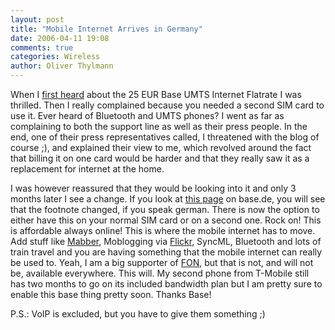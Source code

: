 ```yaml
---
layout: post
title: "Mobile Internet Arrives in Germany"
date: 2006-04-11 19:08
comments: true
categories: Wireless
author: Oliver Thylmann
---
```












When I [first heard](http://blog.thylmann.net/2005/11/skypein_germany.html) about the 25 EUR Base UMTS Internet Flatrate I was thrilled. Then I really complained because you needed a second SIM card to use it. Ever heard of Bluetooth and UMTS phones? I went as far as complaining to both the support line as well as their press people. In the end, one of their press representatives called, I threatened with the blog of course ;), and explained their view to me, which revolved around the fact that billing it on one card would be harder and that they really saw it as a replacement for internet at the home.

I was however reassured that they would be looking into it and only 3 months later I see a change. If you look at [this page](http://www.base.de/101_internetflatrate.jsp) on base.de, you will see that the footnote changed, if you speak german. There is now the option to either have this on your normal SIM card or on a second one. Rock on! This is affordable always online! This is where the mobile internet has to move. Add stuff like [Mabber](http://mabber.de/), Moblogging via [Flickr](http://flickr.com/), SyncML, Bluetooth and lots of train travel and you are having something that the mobile internet can really be used to. Yeah, I am a big supporter of [FON](http://fon.com/), but that is not, and will not be, available everywhere. This will. My second phone from T-Mobile still has two months to go on its included bandwidth plan but I am pretty sure to enable this base thing pretty soon. Thanks Base!

P.S.: VoIP is excluded, but you have to give them something ;)







